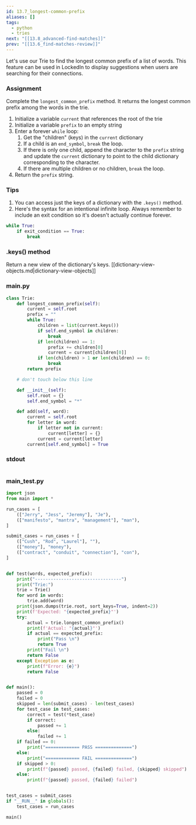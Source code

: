 ```yaml
---
id: 13.7_longest-common-prefix
aliases: []
tags:
  - python
  - tries
next: "[[13.8_advanced-find-matches]]"
prev: "[[13.6_find-matches-review]]"
---
```

Let's use our Trie to find the longest common prefix of a list of words.
This feature can be used in LockedIn to display suggestions when users are searching for their connections.

### Assignment
Complete the `longest_common_prefix` method.
It returns the longest common prefix among the words in the trie.
1. Initialize a variable `current` that references the root of the trie
2. Initialize a variable `prefix` to an empty string
3. Enter a forever `while` loop:
	1. Get the "children" (keys) in the `current` dictionary
	2. If a child is an `end_symbol`, `break` the loop.
	3. If there is only one child, append the character to the `prefix` string and update the `current` dictionary to point to the child dictionary corresponding to the character.
	4. If there are multiple children or no children, `break` the loop.
4. Return the `prefix` string.

### Tips
1. You can access just the keys of a dictionary with the `.keys()` method.
2. Here's the syntax for an intentional infinite loop. Always remember to include an exit condition so it's doesn't actually continue forever.

``` python
while True:
	if exit_condition == True:
		break
```

### .keys() method
Return a new view of the dictionary's keys. [[dictionary-view-objects.md|dictionary-view-objects]]

### main.py

``` python
class Trie:
    def longest_common_prefix(self):
        current = self.root
        prefix = ""
        while True:
            children = list(current.keys())
            if self.end_symbol in children:
                break
            if len(children) == 1:
                prefix += children[0]
                current = current[children[0]]
            if len(children) > 1 or len(children) == 0:
                break
        return prefix

    # don't touch below this line

    def __init__(self):
        self.root = {}
        self.end_symbol = "*"

    def add(self, word):
        current = self.root
        for letter in word:
            if letter not in current:
                current[letter] = {}
            current = current[letter]
        current[self.end_symbol] = True
```

### stdout

``` bash

```

### main_test.py

``` python
import json
from main import *

run_cases = [
    (["Jerry", "Jess", "Jeremy"], "Je"),
    (["manifesto", "mantra", "management"], "man"),
]

submit_cases = run_cases + [
    (["Cush", "Rod", "Laurel"], ""),
    (["money"], "money"),
    (["contract", "conduit", "connection"], "con"),
]


def test(words, expected_prefix):
    print("---------------------------------")
    print("Trie:")
    trie = Trie()
    for word in words:
        trie.add(word)
    print(json.dumps(trie.root, sort_keys=True, indent=2))
    print(f'Expected: "{expected_prefix}"')
    try:
        actual = trie.longest_common_prefix()
        print(f'Actual: "{actual}"')
        if actual == expected_prefix:
            print("Pass \n")
            return True
        print("Fail \n")
        return False
    except Exception as e:
        print(f"Error: {e}")
        return False


def main():
    passed = 0
    failed = 0
    skipped = len(submit_cases) - len(test_cases)
    for test_case in test_cases:
        correct = test(*test_case)
        if correct:
            passed += 1
        else:
            failed += 1
    if failed == 0:
        print("============= PASS ==============")
    else:
        print("============= FAIL ==============")
    if skipped > 0:
        print(f"{passed} passed, {failed} failed, {skipped} skipped")
    else:
        print(f"{passed} passed, {failed} failed")


test_cases = submit_cases
if "__RUN__" in globals():
    test_cases = run_cases

main()
```
